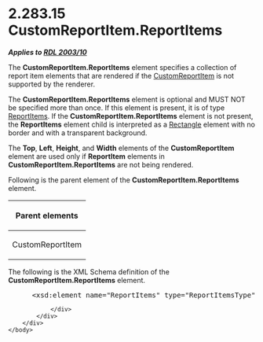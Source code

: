 <html dir="LTR" xmlns:mshelp="http://msdn.microsoft.com/mshelp" xmlns:ddue="http://ddue.schemas.microsoft.com/authoring/2003/5" xmlns:xlink="http://www.w3.org/1999/xlink" xmlns:tool="http://www.microsoft.com/tooltip">
    <head>
        <meta http-equiv="Content-Type" content="text/html; CHARSET=utf-8"></meta>
        <meta name="save" content="history"></meta>
        <title>2.283.15 CustomReportItem.ReportItems</title>
        <xml>
            <mshelp:toctitle title="2.283.15 CustomReportItem.ReportItems"></mshelp:toctitle>
            <mshelp:rltitle title="[MS-RDL]: CustomReportItem.ReportItems"></mshelp:rltitle>
            <mshelp:keyword index="A" term="303a699d-6f17-4b09-97e0-4dec19033d60"></mshelp:keyword>
            <mshelp:attr name="DCSext.ContentType" value="open specification"></mshelp:attr>
            <mshelp:attr name="AssetID" value="303a699d-6f17-4b09-97e0-4dec19033d60"></mshelp:attr>
            <mshelp:attr name="TopicType" value="kbRef"></mshelp:attr>
            <mshelp:attr name="DCSext.Title" value="[MS-RDL]: CustomReportItem.ReportItems" />
        </xml>
    </head>
    <body>
        <div id="header">
            <h1 class="heading">2.283.15 CustomReportItem.ReportItems</h1>
        </div>
        <div id="mainSection">
            <div id="mainBody">
                <div id="allHistory" class="saveHistory"></div>
                <div id="sectionSection0" class="section" name="collapseableSection">
                    

<p><b><i>Applies to </i></b><a href="a7e2ad00-07c8-4f6d-80ab-3ad55df7b233.md"><b><i>RDL 2003/10</i></b></a></p>

<p>The <b>CustomReportItem.ReportItems</b> element specifies a
collection of report item elements that are rendered if the <a href="6bb7b35c-e517-4444-a96b-9f2ccdd1a642.md">CustomReportItem</a> is not
supported by the renderer.</p>

<p>The <b>CustomReportItem.ReportItems</b> element is optional
and MUST NOT be specified more than once. If this element is present, it is of
type <a href="c5fef915-e842-43b4-91f9-56af4eb15be0.md">ReportItems</a>. If
the <b>CustomReportItem.ReportItems</b> element is not present, the <b>ReportItems</b>
element child is interpreted as a <a href="e36a41ea-aeaf-45cc-969e-8ab1e380882c.md">Rectangle</a> element with no
border and with a transparent background.</p>

<p>The <b>Top</b>, <b>Left</b>, <b>Height</b>, and <b>Width</b>
elements of the <b>CustomReportItem</b> element are used only if <b>ReportItem</b>
elements in <b>CustomReportItem.ReportItems</b> are not being rendered. </p>

<p>Following is the parent element of the <b>CustomReportItem.ReportItems</b>
element.</p>

<table>
 <thead>
  <tr>
   <th>
   <p>Parent elements</p>
   </th>
  </tr>
 </thead>
 <tr>
  <td>
  <p>CustomReportItem</p>
  </td>
 </tr>
</table>

<p>The following is the XML Schema definition of the <b>CustomReportItem.ReportItems</b>
element.</p>

<dl>
<dd>
<div><pre> &lt;xsd:element name=&quot;ReportItems&quot; type=&quot;ReportItemsType&quot; minOccurs=&quot;0&quot; /&gt;
</pre></div>
</dd></dl>


                </div>
            </div>
        </div>
    </body>
</html>